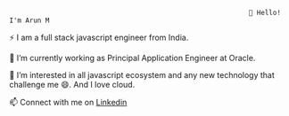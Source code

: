 
                                                                👋 Hello! I'm Arun M

⚡ I am a full stack javascript engineer from India.

🌱 I’m currently working as Principal Application Engineer at Oracle.

👀 I’m interested in all javascript ecosystem and any new technology that challenge me 😄. And I love cloud.

📫 Connect with me on [Linkedin](https://www.linkedin.com/in/arunmuthiyarkath/)

<!--
**Arun693/Arun693** is a ✨ _special_ ✨ repository because its `README.md` (this file) appears on your GitHub profile.

Here are some ideas to get you started:

- 🔭 I’m currently working on ...
- 🌱 I’m currently learning ...
- 👯 I’m looking to collaborate on ...
- 🤔 I’m looking for help with ...
- 💬 Ask me about ...
- 📫 How to reach me: ...
- 😄 Pronouns: ...
- ⚡ Fun fact: ...
-->
